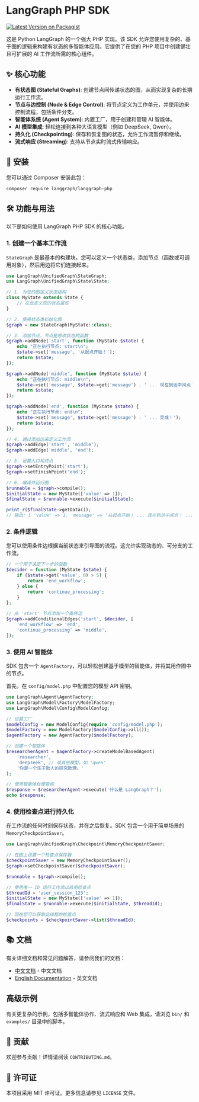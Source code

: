 # LangGraph PHP SDK

[![Latest Version on Packagist](https://img.shields.io/packagist/v/langgraph/langgraph-php.svg?style=flat-square)](https://packagist.org/packages/langgraph/langgraph-php)

这是 Python LangGraph 的一个强大 PHP 实现。该 SDK 允许您使用复杂的、基于图的逻辑来构建有状态的多智能体应用。它提供了在您的 PHP 项目中创建健壮且可扩展的 AI 工作流所需的核心组件。

## ✨ 核心功能

*   **有状态图 (Stateful Graphs)**: 创建节点间传递状态的图，从而实现复杂的长期运行工作流。
*   **节点与边控制 (Node & Edge Control)**: 将节点定义为工作单元，并使用边来控制流程，包括条件分支。
*   **智能体系统 (Agent System)**: 内置工厂，用于创建和管理 AI 智能体。
*   **AI 模型集成**: 轻松连接到各种大语言模型（例如 DeepSeek, Qwen）。
*   **持久化 (Checkpointing)**: 保存和恢复图的状态，允许工作流暂停和继续。
*   **流式响应 (Streaming)**: 支持从节点实时流式传输响应。

## 🚀 安装

您可以通过 Composer 安装此包：

```bash
composer require langgraph/langgraph-php
```

## 🛠️ 功能与用法

以下是如何使用 LangGraph PHP SDK 的核心功能。

### 1. 创建一个基本工作流

`StateGraph` 是最基本的构建块。您可以定义一个状态类，添加节点（函数或可调用对象），然后用边将它们连接起来。

```php
use LangGraph\UnifiedGraph\StateGraph;
use LangGraph\UnifiedGraph\State\State;

// 1. 为您的图定义状态结构
class MyState extends State {
    // 在此定义您的状态属性
}

// 2. 使用状态类初始化图
$graph = new StateGraph(MyState::class);

// 3. 添加节点，节点是修改状态的函数
$graph->addNode('start', function (MyState $state) {
    echo "正在执行节点: start\n";
    $state->set('message', '从起点开始！');
    return $state;
});

$graph->addNode('middle', function (MyState $state) {
    echo "正在执行节点: middle\n";
    $state->set('message', $state->get('message') . ' ... 现在到达中间点！');
    return $state;
});

$graph->addNode('end', function (MyState $state) {
    echo "正在执行节点: end\n";
    $state->set('message', $state->get('message') . ' ... 完成！');
    return $state;
});

// 4. 通过添加边来定义工作流
$graph->addEdge('start', 'middle');
$graph->addEdge('middle', 'end');

// 5. 设置入口和终点
$graph->setEntryPoint('start');
$graph->setFinishPoint('end');

// 6. 编译并运行图
$runnable = $graph->compile();
$initialState = new MyState(['value' => 1]);
$finalState = $runnable->execute($initialState);

print_r($finalState->getData());
// 输出: [ 'value' => 1, 'message' => '从起点开始！ ... 现在到达中间点！ ... 完成！' ]
```

### 2. 条件逻辑

您可以使用条件边根据当前状态来引导图的流程。这允许实现动态的、可分支的工作流。

```php
// 一个用于决定下一步的函数
$decider = function (MyState $state) {
    if ($state->get('value', 0) > 5) {
        return 'end_workflow';
    } else {
        return 'continue_processing';
    }
};

// 从 'start' 节点添加一个条件边
$graph->addConditionalEdges('start', $decider, [
    'end_workflow' => 'end',
    'continue_processing' => 'middle',
]);
```

### 3. 使用 AI 智能体

SDK 包含一个 `AgentFactory`，可以轻松创建基于模型的智能体，并将其用作图中的节点。

首先，在 `config/model.php` 中配置您的模型 API 密钥。

```php
use LangGraph\Agent\AgentFactory;
use LangGraph\Model\Factory\ModelFactory;
use LangGraph\Model\Config\ModelConfig;

// 设置工厂
$modelConfig = new ModelConfig(require 'config/model.php');
$modelFactory = new ModelFactory($modelConfig->all());
$agentFactory = new AgentFactory($modelFactory);

// 创建一个智能体
$researcherAgent = $agentFactory->createModelBasedAgent(
    'researcher',
    'deepseek', // 或其他模型，如 'qwen'
    '你是一个乐于助人的研究助理。'
);

// 使用智能体处理查询
$response = $researcherAgent->execute('什么是 LangGraph？');
echo $response;
```

### 4. 使用检查点进行持久化

在工作流的任何时刻保存状态，并在之后恢复。SDK 包含一个用于简单场景的 `MemoryCheckpointSaver`。

```php
use LangGraph\UnifiedGraph\Checkpoint\MemoryCheckpointSaver;

// 在图上设置一个检查点保存器
$checkpointSaver = new MemoryCheckpointSaver();
$graph->setCheckpointSaver($checkpointSaver);

$runnable = $graph->compile();

// 使用唯一 ID 运行工作流以启用检查点
$threadId = 'user_session_123';
$initialState = new MyState(['value' => 1]);
$finalState = $runnable->execute($initialState, $threadId);

// 现在您可以获取此线程的检查点
$checkpoints = $checkpointSaver->list($threadId);
```

## 📚 文档

有关详细文档和常见问题解答，请参阅我们的文档：

- [中文文档](docs/zh/README.md) - 中文文档
- [English Documentation](docs/en/README.md) - 英文文档

## 高级示例

有关更复杂的示例，包括多智能体协作、流式响应和 Web 集成，请浏览 `bin/` 和 `examples/` 目录中的脚本。

## 🤝 贡献

欢迎参与贡献！详情请阅读 `CONTRIBUTING.md`。

## 📄 许可证

本项目采用 MIT 许可证。更多信息请参见 `LICENSE` 文件。